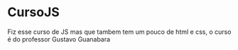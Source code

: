 # CursoJS
 Fiz esse curso de JS mas que tambem tem um pouco de html e css, o curso é do professor Gustavo Guanabara
